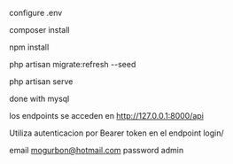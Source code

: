 configure .env 

composer install

npm install

php artisan migrate:refresh --seed

php artisan serve

done with mysql

los endpoints se acceden en 
http://127.0.0.1:8000/api


Utiliza autenticacion por Bearer token en el endpoint login/ 

email mogurbon@hotmail.com
password  admin
